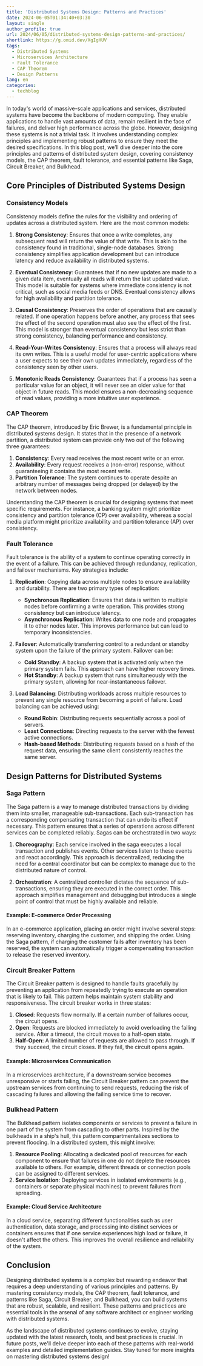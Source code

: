 ```yaml
---
title: 'Distributed Systems Design: Patterns and Practices'
date: 2024-06-05T01:34:40+03:30
layout: single
author_profile: true
url: 2024/06/05/distributed-systems-design-patterns-and-practices/
shortlink: https://g.omid.dev/XgIgHUV
tags:
  - Distributed Systems
  - Microservices Architecture
  - Fault Tolerance
  - CAP Theorem
  - Design Patterns
lang: en
categories: 
  - techblog
---
```

In today's world of massive-scale applications and services, distributed systems have become the backbone of modern computing. They enable applications to handle vast amounts of data, remain resilient in the face of failures, and deliver high performance across the globe. However, designing these systems is not a trivial task. It involves understanding complex principles and implementing robust patterns to ensure they meet the desired specifications. In this blog post, we’ll dive deeper into the core principles and patterns of distributed system design, covering consistency models, the CAP theorem, fault tolerance, and essential patterns like Saga, Circuit Breaker, and Bulkhead.

## Core Principles of Distributed Systems Design

### Consistency Models

Consistency models define the rules for the visibility and ordering of updates across a distributed system. Here are the most common models:

1. **Strong Consistency**: Ensures that once a write completes, any subsequent read will return the value of that write. This is akin to the consistency found in traditional, single-node databases. Strong consistency simplifies application development but can introduce latency and reduce availability in distributed systems.

2. **Eventual Consistency**: Guarantees that if no new updates are made to a given data item, eventually all reads will return the last updated value. This model is suitable for systems where immediate consistency is not critical, such as social media feeds or DNS. Eventual consistency allows for high availability and partition tolerance.

3. **Causal Consistency**: Preserves the order of operations that are causally related. If one operation happens before another, any process that sees the effect of the second operation must also see the effect of the first. This model is stronger than eventual consistency but less strict than strong consistency, balancing performance and consistency.

4. **Read-Your-Writes Consistency**: Ensures that a process will always read its own writes. This is a useful model for user-centric applications where a user expects to see their own updates immediately, regardless of the consistency seen by other users.

5. **Monotonic Reads Consistency**: Guarantees that if a process has seen a particular value for an object, it will never see an older value for that object in future reads. This model ensures a non-decreasing sequence of read values, providing a more intuitive user experience.

### CAP Theorem

The CAP theorem, introduced by Eric Brewer, is a fundamental principle in distributed systems design. It states that in the presence of a network partition, a distributed system can provide only two out of the following three guarantees:

1. **Consistency**: Every read receives the most recent write or an error.
2. **Availability**: Every request receives a (non-error) response, without guaranteeing it contains the most recent write.
3. **Partition Tolerance**: The system continues to operate despite an arbitrary number of messages being dropped (or delayed) by the network between nodes.

Understanding the CAP theorem is crucial for designing systems that meet specific requirements. For instance, a banking system might prioritize consistency and partition tolerance (CP) over availability, whereas a social media platform might prioritize availability and partition tolerance (AP) over consistency.

### Fault Tolerance

Fault tolerance is the ability of a system to continue operating correctly in the event of a failure. This can be achieved through redundancy, replication, and failover mechanisms. Key strategies include:

1. **Replication**: Copying data across multiple nodes to ensure availability and durability. There are two primary types of replication:
    - **Synchronous Replication**: Ensures that data is written to multiple nodes before confirming a write operation. This provides strong consistency but can introduce latency.
    - **Asynchronous Replication**: Writes data to one node and propagates it to other nodes later. This improves performance but can lead to temporary inconsistencies.

2. **Failover**: Automatically transferring control to a redundant or standby system upon the failure of the primary system. Failover can be:
    - **Cold Standby**: A backup system that is activated only when the primary system fails. This approach can have higher recovery times.
    - **Hot Standby**: A backup system that runs simultaneously with the primary system, allowing for near-instantaneous failover.

3. **Load Balancing**: Distributing workloads across multiple resources to prevent any single resource from becoming a point of failure. Load balancing can be achieved using:
    - **Round Robin**: Distributing requests sequentially across a pool of servers.
    - **Least Connections**: Directing requests to the server with the fewest active connections.
    - **Hash-based Methods**: Distributing requests based on a hash of the request data, ensuring the same client consistently reaches the same server.

## Design Patterns for Distributed Systems

### Saga Pattern

The Saga pattern is a way to manage distributed transactions by dividing them into smaller, manageable sub-transactions. Each sub-transaction has a corresponding compensating transaction that can undo its effect if necessary. This pattern ensures that a series of operations across different services can be completed reliably. Sagas can be orchestrated in two ways:

1. **Choreography**: Each service involved in the saga executes a local transaction and publishes events. Other services listen to these events and react accordingly. This approach is decentralized, reducing the need for a central coordinator but can be complex to manage due to the distributed nature of control.

2. **Orchestration**: A centralized controller dictates the sequence of sub-transactions, ensuring they are executed in the correct order. This approach simplifies management and debugging but introduces a single point of control that must be highly available and reliable.

#### Example: E-commerce Order Processing

In an e-commerce application, placing an order might involve several steps: reserving inventory, charging the customer, and shipping the order. Using the Saga pattern, if charging the customer fails after inventory has been reserved, the system can automatically trigger a compensating transaction to release the reserved inventory.

### Circuit Breaker Pattern

The Circuit Breaker pattern is designed to handle faults gracefully by preventing an application from repeatedly trying to execute an operation that is likely to fail. This pattern helps maintain system stability and responsiveness. The circuit breaker works in three states:

1. **Closed**: Requests flow normally. If a certain number of failures occur, the circuit opens.
2. **Open**: Requests are blocked immediately to avoid overloading the failing service. After a timeout, the circuit moves to a half-open state.
3. **Half-Open**: A limited number of requests are allowed to pass through. If they succeed, the circuit closes. If they fail, the circuit opens again.

#### Example: Microservices Communication

In a microservices architecture, if a downstream service becomes unresponsive or starts failing, the Circuit Breaker pattern can prevent the upstream services from continuing to send requests, reducing the risk of cascading failures and allowing the failing service time to recover.

### Bulkhead Pattern

The Bulkhead pattern isolates components or services to prevent a failure in one part of the system from cascading to other parts. Inspired by the bulkheads in a ship's hull, this pattern compartmentalizes sections to prevent flooding. In a distributed system, this might involve:

1. **Resource Pooling**: Allocating a dedicated pool of resources for each component to ensure that failures in one do not deplete the resources available to others. For example, different threads or connection pools can be assigned to different services.
2. **Service Isolation**: Deploying services in isolated environments (e.g., containers or separate physical machines) to prevent failures from spreading.

#### Example: Cloud Service Architecture

In a cloud service, separating different functionalities such as user authentication, data storage, and processing into distinct services or containers ensures that if one service experiences high load or failure, it doesn't affect the others. This improves the overall resilience and reliability of the system.

## Conclusion

Designing distributed systems is a complex but rewarding endeavor that requires a deep understanding of various principles and patterns. By mastering consistency models, the CAP theorem, fault tolerance, and patterns like Saga, Circuit Breaker, and Bulkhead, you can build systems that are robust, scalable, and resilient. These patterns and practices are essential tools in the arsenal of any software architect or engineer working with distributed systems.

As the landscape of distributed systems continues to evolve, staying updated with the latest research, tools, and best practices is crucial. In future posts, we'll delve deeper into each of these patterns with real-world examples and detailed implementation guides. Stay tuned for more insights on mastering distributed systems design!
